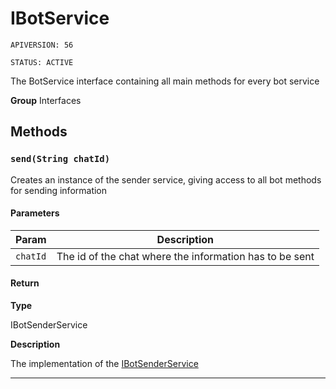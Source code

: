 # IBotService

`APIVERSION: 56`

`STATUS: ACTIVE`

The BotService interface containing all main methods for every bot service

**Group** Interfaces

## Methods

### `send(String chatId)`

Creates an instance of the sender service, giving access to all bot methods for sending information

#### Parameters

| Param    | Description                                             |
| -------- | ------------------------------------------------------- |
| `chatId` | The id of the chat where the information has to be sent |

#### Return

**Type**

IBotSenderService

**Description**

The implementation of the [IBotSenderService](/types/Interfaces/IBotSenderService.md)

---
